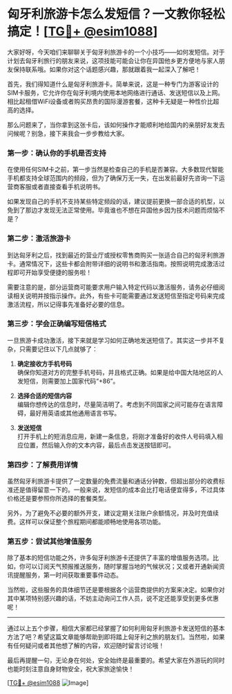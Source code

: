 # 匈牙利旅游卡怎么发短信？一文教你轻松搞定！[[TG💪+ @esim1088](https://t.me/s/esim1088)]

大家好呀，今天咱们来聊聊关于匈牙利旅游卡的一个小技巧——如何发短信。对于计划去匈牙利旅行的朋友来说，这项技能可能会让你在异国他乡更方便地与家人朋友保持联系哦。如果你对这个话题感兴趣，那就跟着我一起深入了解吧！

首先，我们得知道什么是匈牙利旅游卡。简单来说，这是一种专门为游客设计的SIM卡服务，它允许你在匈牙利境内使用本地网络进行通话、发送短信以及上网。相比起租借WiFi设备或者购买昂贵的国际漫游套餐，这种卡无疑是一种性价比超高的选择。

那么问题来了，当你拿到这张卡后，该如何操作才能顺利地给国内的亲朋好友发去问候呢？别急，接下来我会一步步教给大家。

### **第一步：确认你的手机是否支持**

在使用任何SIM卡之前，第一步当然是检查自己的手机是否兼容。大多数现代智能手机都支持全球范围内的频段，但为了确保万无一失，在出发前最好先咨询一下运营商客服或者直接查看手机说明书。

如果发现自己的手机不支持某些特定频段的话，建议提前更换一部合适的机型，以免到了那边才发现无法正常使用。毕竟谁也不想在异国他乡因为技术问题而烦恼不是？

### **第二步：激活旅游卡**

到达匈牙利之后，找到最近的营业厅或授权零售商购买一张适合自己的匈牙利旅游卡。通常情况下，这些卡都会附带详细的说明书和激活指南。按照说明完成激活过程即可开始享受便捷的服务啦！

需要注意的是，部分运营商可能要求用户输入特定代码以激活服务，请务必仔细阅读相关说明并按指示操作。此外，有些卡可能需要通过发送短信至指定号码来完成激活流程，所以记得事先准备好必要的信息。

### **第三步：学会正确编写短信格式**

一旦旅游卡成功激活，接下来就是学习如何正确地发送短信了。其实这一步并不复杂，只需要记住以下几点就够了：

1. **确定接收方手机号码**  
   确保你知道对方的完整手机号码，并且格式正确。如果是给中国大陆地区的人发短信，则需要加上国家代码“+86”。

2. **选择合适的短信内容**  
   编辑你想传达的信息时，尽量简洁明了。考虑到不同国家之间可能存在语言障碍，最好用英语或其他通用语言书写。

3. **发送短信**  
   打开手机上的短消息应用，新建一条信息，将刚才准备好的收件人号码填入相应位置，然后输入你的文本内容，最后点击发送按钮即可。

### **第四步：了解费用详情**

虽然匈牙利旅游卡提供了一定数量的免费流量和通话分钟数，但超出部分的收费标准还是值得留意一下的。一般来说，发短信的成本会比打电话便宜得多，不过具体价格还是要参照你所选择的套餐类型。

另外，为了避免不必要的额外开支，建议定期关注账户余额情况，并及时充值续费。这样可以保证整个旅程期间都能顺畅地使用各项功能。

### **第五步：尝试其他增值服务**

除了基本的短信功能之外，许多匈牙利旅游卡还提供了丰富的增值服务选项。比如，你可以订阅天气预报推送服务，随时掌握当地的气候状况；又或者开通新闻资讯提醒服务，第一时间获取重要事件动态。

当然啦，这些服务的具体细节还是要根据各个运营商提供的方案来决定。如果你对其中某项特别感兴趣的话，不妨主动询问工作人员，说不定还能享受到更多优惠呢！

---

通过以上五个步骤，相信大家都已经掌握了如何利用匈牙利旅游卡发送短信的基本方法了吧？希望这篇文章能够帮助到即将踏上匈牙利之旅的朋友们。当然啦，如果有任何疑问或者其他想了解的内容，欢迎随时留言讨论哦！

最后再提醒一句，无论身在何处，安全始终是最重要的。希望大家在外游玩的同时也能时刻注意自身财物安全，祝大家旅途愉快！

[[TG💪+ @esim1088](https://t.me/s/esim1088) ![Image](https://i.postimg.cc/4NQfJmqS/Snipaste-2025-05-13-00-14-12.png)]